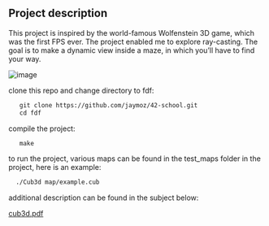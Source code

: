 ## Project description
This project is inspired by the world-famous Wolfenstein 3D game, which
was the first FPS ever. The project enabled me to explore ray-casting. The goal is to
make a dynamic view inside a maze, in which you’ll have to find your way.

![image](https://user-images.githubusercontent.com/62575348/188270077-bb3d800d-b604-453b-bec4-faf381dd942c.png)


clone this repo and change directory to fdf:
```html
   git clone https://github.com/jaymoz/42-school.git
   cd fdf
```
compile the project:
```html
   make
```
to run the project, various maps can be found in the test_maps folder in the project, here is an example:
```html
  ./Cub3d map/example.cub
```

additional description can be found in the subject below:

[cub3d.pdf](https://github.com/jaymoz/42-school/files/9482569/cub3d.pdf)
